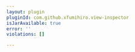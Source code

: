 ```yaml
---
layout: plugin
pluginId: com.github.xfumihiro.view-inspector
isJarAvailable: true
error: ''
violations: []

---
```

